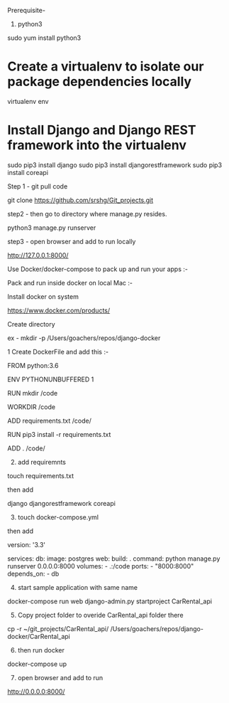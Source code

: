 
Prerequisite-

1) python3 

sudo yum install python3

# Create a virtualenv to isolate our package dependencies locally
virtualenv env

# Install Django and Django REST framework into the virtualenv
sudo pip3 install django
sudo pip3 install djangorestframework
sudo pip3 install coreapi


Step 1 - git pull code 

git clone https://github.com/srshg/Git_projects.git 

step2 - then go to directory where manage.py resides.

python3 manage.py runserver

step3 - open browser and add to run locally

http://127.0.0.1:8000/



Use Docker/docker-compose to pack up and run your apps :-

Pack and run inside docker on local Mac :-

Install docker on system 

https://www.docker.com/products/

Create directory 

ex - mkdir -p /Users/goachers/repos/django-docker

1 Create DockerFile and add this :-

FROM python:3.6

ENV PYTHONUNBUFFERED 1

RUN mkdir /code

WORKDIR /code

ADD requirements.txt /code/

RUN pip3 install -r requirements.txt

ADD . /code/

2. add requiremnts  

touch requirements.txt

then add

django
djangorestframework
coreapi


3. touch docker-compose.yml


then add 

version: '3.3'

services:
  db:
    image: postgres
  web:
    build: .
    command: python manage.py runserver 0.0.0.0:8000
    volumes:
      - .:/code
    ports:
      - "8000:8000"
    depends_on:
      - db


4. start sample application with same name 

docker-compose run web django-admin.py startproject CarRental_api

5. Copy project folder to overide CarRental_api folder there 

 cp -r ~/git_projects/CarRental_api/ /Users/goachers/repos/django-docker/CarRental_api

6. then run docker 

 docker-compose up

7. open browser and add to run

http://0.0.0.0:8000/
